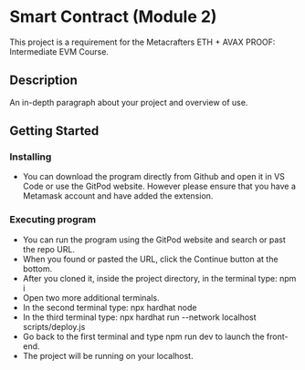 # Smart Contract (Module 2)

This project is a requirement for the Metacrafters ETH + AVAX PROOF: Intermediate EVM Course.

## Description

An in-depth paragraph about your project and overview of use.

## Getting Started
### Installing

* You can download the program directly from Github and open it in VS Code or use the GitPod website. However please ensure that you have a Metamask account and have added the extension. 

### Executing program

* You can run the program using the GitPod website and search or past the repo URL.
* When you found or pasted the URL, click the Continue button at the bottom.
* After you cloned it, inside the project directory, in the terminal type: npm i
* Open two more additional terminals.
* In the second terminal type: npx hardhat node
* In the third terminal type: npx hardhat run --network localhost scripts/deploy.js
* Go back to the first terminal and type npm run dev to launch the front-end.
* The project will be running on your localhost. 
